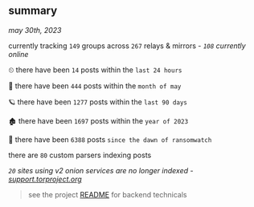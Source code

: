 
## summary
_may 30th, 2023_

currently tracking `149` groups across `267` relays & mirrors - _`108` currently online_

⏲ there have been `14` posts within the `last 24 hours`

🦈 there have been `444` posts within the `month of may`

🪐 there have been `1277` posts within the `last 90 days`

🏚 there have been `1697` posts within the `year of 2023`

🦕 there have been `6388` posts `since the dawn of ransomwatch`

there are `80` custom parsers indexing posts

_`20` sites using v2 onion services are no longer indexed - [support.torproject.org](https://support.torproject.org/onionservices/v2-deprecation/)_

> see the project [README](https://github.com/joshhighet/ransomwatch#ransomwatch--) for backend technicals
